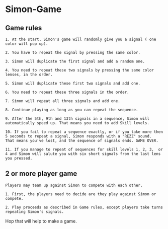 # Simon-Game


## Game rules

    1. At the start, Simon's game will randomly give you a signal ( one color will pop up).

    2. You have to repeat the signal by pressing the same color. 

    3. Simon will duplicate the first signal and add a random one. 

    4. You need to repeat these two signals by pressing the same color lenses, in the order.

    5. Simon will duplicate these first two signals and add one.

    6. You need to repeat these three signals in the order.

    7. Simon will repeat all three signals and add one.

    8. Continue playing as long as you can repeat the sequence.

    9. After the 5th, 9th and 13th signals in a sequence, Simon will automatically speed up. That means you need to add Skill levels.

    10. If you fail to repeat a sequence exactly, or if you take more then 5 seconds to repeat a signal, Simon responds with a "REZZ" sound.  
    That means you've lost, and the sequence of signals ends. GAME OVER.

    11. If you manage to repeat of sequences for skill levels 1, 2, 3,  or 4 and Simon will salute you with six short signals from the last lens you pressed.   

## 2 or more player game

    Players may team up against Simon to compete with each other.

    1. First, the players need to decide are they play against Simon or compete.

    2. Play proceeds as described in Game rules, except players take turns repeating Simon's signals.



Hop that will help to make a game.
